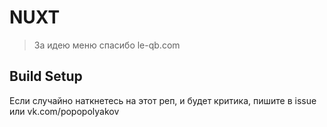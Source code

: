 # NUXT

>

> За идею меню спасибо le-qb.com

## Build Setup

Если случайно наткнетесь на этот реп, и будет критика, пишите в issue или vk.com/popopolyakov
